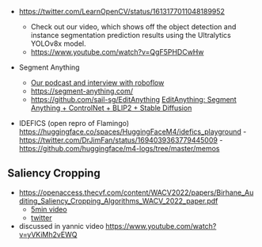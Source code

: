 
- https://twitter.com/LearnOpenCV/status/1613177011048189952
	- Check out our video, which shows off the object detection and instance segmentation prediction results using the Ultralytics YOLOv8x model.
	- https://www.youtube.com/watch?v=QgF5PHDCwHw

- Segment Anything
	- [Our podcast and interview with roboflow](https://www.latent.space/p/segment-anything-roboflow#details)
	- https://segment-anything.com/
	- https://github.com/sail-sg/EditAnything [EditAnything: Segment Anything + ControlNet + BLIP2 + Stable Diffusion](https://github.com/sail-sg/EditAnything)
- IDEFICS (open repro of Flamingo) https://huggingface.co/spaces/HuggingFaceM4/idefics_playground
		- https://twitter.com/DrJimFan/status/1694039363779445009
		- https://github.com/huggingface/m4-logs/tree/master/memos


## Saliency Cropping

- https://openaccess.thecvf.com/content/WACV2022/papers/Birhane_Auditing_Saliency_Cropping_Algorithms_WACV_2022_paper.pdf
	- [5min video](https://www.youtube.com/watch?v=8qv6043deWI)
	- [twitter](https://blog.twitter.com/engineering/en_us/topics/insights/2021/sharing-learnings-about-our-image-cropping-algorithm)
- discussed in yannic video https://www.youtube.com/watch?v=yVKiMh2vEWQ
